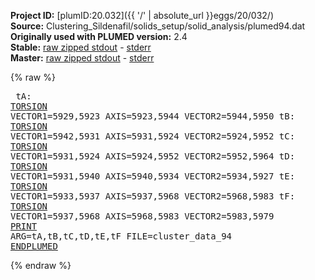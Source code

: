 **Project ID:** [plumID:20.032]({{ '/' | absolute_url }}eggs/20/032/)  
**Source:** Clustering_Sildenafil/solids_setup/solid_analysis/plumed94.dat  
**Originally used with PLUMED version:** 2.4  
**Stable:** [raw zipped stdout](plumed94.dat.plumed.stdout.txt.zip) - [stderr](plumed94.dat.plumed.stderr)  
**Master:** [raw zipped stdout](plumed94.dat.plumed_master.stdout.txt.zip) - [stderr](plumed94.dat.plumed_master.stderr)  

{% raw %}<pre>
tA: <a href="https://plumed.github.io/doc-master/user-doc/html/_t_o_r_s_i_o_n.html">TORSION</a> VECTOR1=5929,5923 AXIS=5923,5944 VECTOR2=5944,5950
tB: <a href="https://plumed.github.io/doc-master/user-doc/html/_t_o_r_s_i_o_n.html">TORSION</a> VECTOR1=5942,5931 AXIS=5931,5924 VECTOR2=5924,5952
tC: <a href="https://plumed.github.io/doc-master/user-doc/html/_t_o_r_s_i_o_n.html">TORSION</a> VECTOR1=5931,5924 AXIS=5924,5952 VECTOR2=5952,5964
tD: <a href="https://plumed.github.io/doc-master/user-doc/html/_t_o_r_s_i_o_n.html">TORSION</a> VECTOR1=5931,5940 AXIS=5940,5934 VECTOR2=5934,5927
tE: <a href="https://plumed.github.io/doc-master/user-doc/html/_t_o_r_s_i_o_n.html">TORSION</a> VECTOR1=5933,5937 AXIS=5937,5968 VECTOR2=5968,5983
tF: <a href="https://plumed.github.io/doc-master/user-doc/html/_t_o_r_s_i_o_n.html">TORSION</a> VECTOR1=5937,5968 AXIS=5968,5983 VECTOR2=5983,5979
<a href="https://plumed.github.io/doc-master/user-doc/html/_p_r_i_n_t.html">PRINT</a> ARG=tA,tB,tC,tD,tE,tF FILE=cluster_data_94
<a href="https://plumed.github.io/doc-master/user-doc/html/_e_n_d_p_l_u_m_e_d.html">ENDPLUMED</a>
</pre>{% endraw %}
